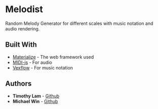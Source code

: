 # Melodist

Random Melody Generator for different scales with music notation and audio rendering.

## Built With

* [Materialize](http://materializecss.com/) - The web framework used
* [MIDI-js](https://galactic.ink/midi-js/) - For audio
* [Vexflow](http://www.vexflow.com/) - For music notation


## Authors

* **Timothy Lam** - [Github](https://github.com/thl024)
* **Michael Win** - [Github](https://github.com/mawin1929)


